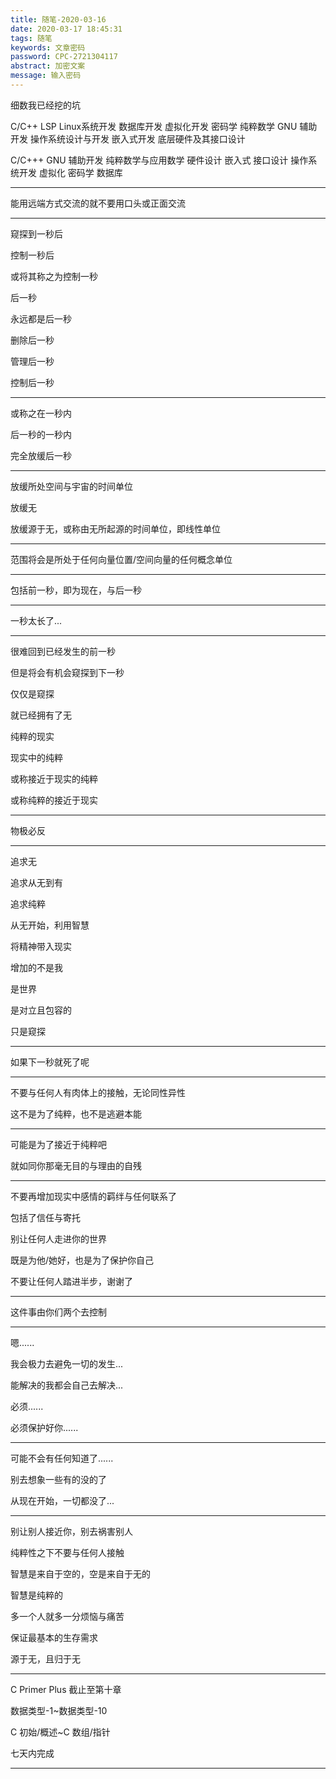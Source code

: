 ```yaml
---
title: 随笔-2020-03-16
date: 2020-03-17 18:45:31
tags: 随笔
keywords: 文章密码
password: CPC-2721304117
abstract: 加密文案
message: 输入密码
---
```


细数我已经挖的坑

C/C++
LSP Linux系统开发
数据库开发
虚拟化开发
密码学
纯粹数学
GNU 辅助开发
操作系统设计与开发
嵌入式开发
底层硬件及其接口设计

C/C+++
GNU 辅助开发
纯粹数学与应用数学
硬件设计
嵌入式
接口设计
操作系统开发
虚拟化
密码学
数据库

---

能用远端方式交流的就不要用口头或正面交流

---

窥探到一秒后

控制一秒后

或将其称之为控制一秒

后一秒

永远都是后一秒

删除后一秒

管理后一秒

控制后一秒

---

或称之在一秒内

后一秒的一秒内

完全放缓后一秒

---

放缓所处空间与宇宙的时间单位

放缓无

放缓源于无，或称由无所起源的时间单位，即线性单位

---

范围将会是所处于任何向量位置/空间向量的任何概念单位

---

包括前一秒，即为现在，与后一秒

---

一秒太长了...

---

很难回到已经发生的前一秒

但是将会有机会窥探到下一秒

仅仅是窥探

就已经拥有了无

纯粹的现实

现实中的纯粹

或称接近于现实的纯粹

或称纯粹的接近于现实

---

物极必反

---

追求无

追求从无到有

追求纯粹

从无开始，利用智慧

将精神带入现实

增加的不是我

是世界

是对立且包容的

只是窥探

---

如果下一秒就死了呢

---

不要与任何人有肉体上的接触，无论同性异性

这不是为了纯粹，也不是逃避本能

---

可能是为了接近于纯粹吧

就如同你那毫无目的与理由的自残

---

不要再增加现实中感情的羁绊与任何联系了

包括了信任与寄托

别让任何人走进你的世界

既是为他/她好，也是为了保护你自己

不要让任何人踏进半步，谢谢了

---

这件事由你们两个去控制

---

嗯......

我会极力去避免一切的发生...

能解决的我都会自己去解决...

必须......

必须保护好你......

---

可能不会有任何知道了......

别去想象一些有的没的了

从现在开始，一切都没了...

---

别让别人接近你，别去祸害别人

纯粹性之下不要与任何人接触

智慧是来自于空的，空是来自于无的

智慧是纯粹的

多一个人就多一分烦恼与痛苦

保证最基本的生存需求

源于无，且归于无

---

C Primer Plus 截止至第十章

数据类型-1~数据类型-10

C 初始/概述~C 数组/指针

七天内完成

---



